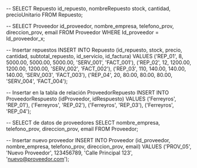 -- SELECT Repuesto
    id_repuesto,
    nombreRepuesto
    stock,
    cantidad,
    precioUnitario
FROM Repuesto;

-- SELECT Proveedor
    id_proveedor,
    nombre_empresa,
    telefono_prov,
    direccion_prov,
    email
FROM Proveedor
WHERE Id_proveedor = Id_proveedor_x;

-- Insertar repuestos
INSERT INTO Repuesto (id_repuesto, stock, precio, cantidad, subtotal_repuesto, id_servicio, id_factura)
VALUES 
   ('REP_01', 8, 5000.00, 5000.00, 5000.00, 'SERV_001', 'FACT_001'),
   ('REP_02', 12, 1200.00, 1200.00, 1200.00, 'SERV_002', 'FACT_002'),
   ('REP_03', 110, 140.00, 140.00, 140.00, 'SERV_003', 'FACT_003'),
   ('REP_04', 20, 80.00, 80.00, 80.00, 'SERV_004', 'FACT_004');

-- Insertar en la tabla de relación ProveedorRepuesto
INSERT INTO ProveedorRespuesto (idProveedor, idRespuesto)
VALUES
    ('Ferreyros', 'REP_01'),
    ('Ferreyros', 'REP_02'),
    ('Ferreyros', 'REP_03'),
    ('Ferreyros', 'REP_04');

-- SELECT de datos de proveedores
SELECT nombre_empresa, telefono_prov, direccion_prov, email
FROM Proveedor;

-- Insertar nuevo proveedor
INSERT INTO Proveedor (id_proveedor, nombre_empresa, telefono_prov, direccion_prov, email)
VALUES ('PROV_05', 'Nuevo Proveedor', 123456789, 'Calle Principal 123', 'nuevo@proveedor.com');

